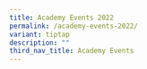 ```yaml
---
title: Academy Events 2022
permalink: /academy-events-2022/
variant: tiptap
description: ""
third_nav_title: Academy Events
---
```

